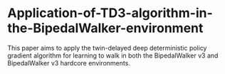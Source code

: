 # Application-of-TD3-algorithm-in-the-BipedalWalker-environment
This paper aims to apply the twin-delayed deep deterministic policy gradient algorithm for learning to walk in both the BipedalWalker v3 and BipedalWalker v3 hardcore environments.
